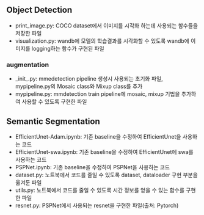 ## Object Detection

- print_image.py: COCO dataset에서 이미지를 시각화 하는데 사용되는 함수들을 저장한 파일
- visualization.py: wandb에 모델의 학습결과를 시각화할 수 있도록 wandb에 이미지를 logging하는 함수가 구현된 파일
### augmentation
  - \_init_.py: mmedetection pipeline 생성시 사용되는 초기화 파일, mypipeline.py의 Mosaic class와 Mixup class를 추가
  - mypipeline.py: mmdetection train pipeline에 mosaic, mixup 기법을 추가하여 사용할 수 있도록 구현한 파일


## Semantic Segmentation
- EfficientUnet-Adam.ipynb: 기존 baseline을 수정하여 EfficientUnet을 사용하는 코드
- EfficientUnet-swa.ipynb: 기존 baseline을 수정하여 EfficientUnet에 swa를 사용하는 코드
- PSPNet.ipynb: 기존 baseline을 수정하여 PSPNet을 사용하는 코드
- dataset.py: 노트북에서 코드를 줄일 수 있도록 dataset, dataloader 구현 부분을 옮겨둔 파일
- utils.py: 노트북에서 코드를 줄일 수 있도록 시간 정보를 얻을 수 있는 함수를 구현한 파일
- resnet.py: PSPNet에서 사용되는 resnet을 구현한 파일(출처: Pytorch)
